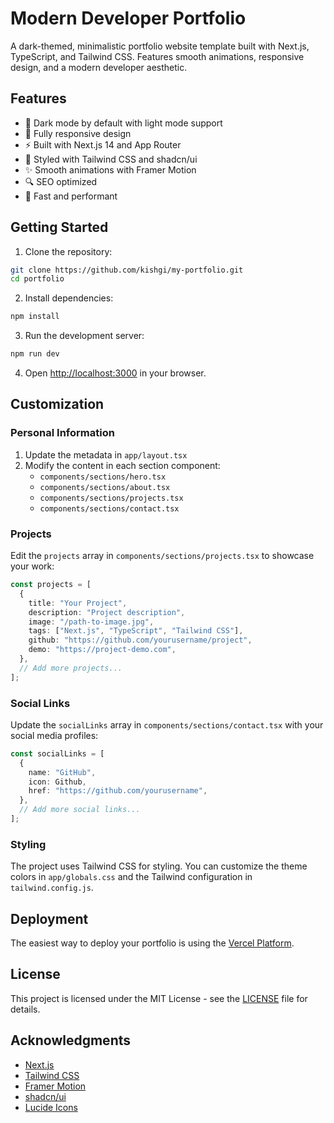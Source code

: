 # Modern Developer Portfolio

A dark-themed, minimalistic portfolio website template built with Next.js, TypeScript, and Tailwind CSS. Features smooth animations, responsive design, and a modern developer aesthetic.

## Features

- 🌙 Dark mode by default with light mode support
- 📱 Fully responsive design
- ⚡ Built with Next.js 14 and App Router
- 🎨 Styled with Tailwind CSS and shadcn/ui
- ✨ Smooth animations with Framer Motion
- 🔍 SEO optimized
- 🚀 Fast and performant

## Getting Started

1. Clone the repository:

```bash
git clone https://github.com/kishgi/my-portfolio.git
cd portfolio
```

2. Install dependencies:

```bash
npm install
```

3. Run the development server:

```bash
npm run dev
```

4. Open [http://localhost:3000](http://localhost:3000) in your browser.

## Customization

### Personal Information

1. Update the metadata in `app/layout.tsx`
2. Modify the content in each section component:
   - `components/sections/hero.tsx`
   - `components/sections/about.tsx`
   - `components/sections/projects.tsx`
   - `components/sections/contact.tsx`

### Projects

Edit the `projects` array in `components/sections/projects.tsx` to showcase your work:

```typescript
const projects = [
  {
    title: "Your Project",
    description: "Project description",
    image: "/path-to-image.jpg",
    tags: ["Next.js", "TypeScript", "Tailwind CSS"],
    github: "https://github.com/yourusername/project",
    demo: "https://project-demo.com",
  },
  // Add more projects...
];
```

### Social Links

Update the `socialLinks` array in `components/sections/contact.tsx` with your social media profiles:

```typescript
const socialLinks = [
  {
    name: "GitHub",
    icon: Github,
    href: "https://github.com/yourusername",
  },
  // Add more social links...
];
```

### Styling

The project uses Tailwind CSS for styling. You can customize the theme colors in `app/globals.css` and the Tailwind configuration in `tailwind.config.js`.

## Deployment

The easiest way to deploy your portfolio is using the [Vercel Platform](https://vercel.com/new).

## License

This project is licensed under the MIT License - see the [LICENSE](LICENSE) file for details.

## Acknowledgments

- [Next.js](https://nextjs.org)
- [Tailwind CSS](https://tailwindcss.com)
- [Framer Motion](https://framer.com/motion)
- [shadcn/ui](https://ui.shadcn.com)
- [Lucide Icons](https://lucide.dev)
